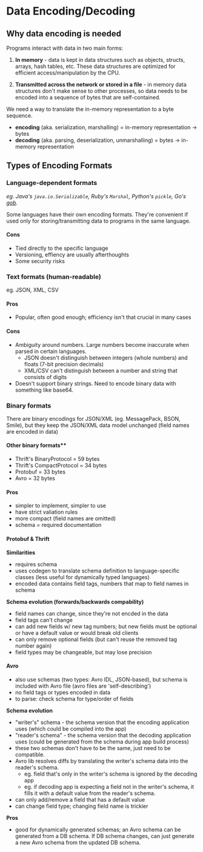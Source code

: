 # Data Encoding/Decoding

## Why data encoding is needed

Programs interact with data in two main forms:

1. **In memory** - data is kept in data structures such as objects, structs, arrays, hash tables, etc. These data structures are optimized for efficient access/manipulation by the CPU.

1. **Transmitted across the network or stored in a file** - in memory data structures don't make sense to other processes, so data needs to be encoded into a sequence of bytes that are self-contained.

We need a way to translate the in-memory representation to a byte sequence.

- **encoding** (aka. serialization, marshalling) = in-memory representation -> bytes
- **decoding** (aka. parsing, deserialization, unmarshalling) = bytes -> in-memory representation

## Types of Encoding Formats

### Language-dependent formats

*eg. Java's `java.io.Serializable`, Ruby's `Marshal`, Python's `pickle`, Go's [gob](https://blog.golang.org/gob).*

Some languages have their own encoding formats. They're convenient if used only for storing/transmitting data to programs in the same language.

#### Cons

- Tied directly to the specific language
- Versioning, effiency are usually afterthoughts
- Some security risks

### Text formats (human-readable)

eg. JSON, XML, CSV

#### Pros
- Popular, often good enough; efficiency isn't that crucial in many cases

#### Cons

- Ambiguity around numbers. Large numbers become inaccurate when parsed in certain languages.
  - JSON doesn't distinguish between integers (whole numbers) and floats (7-bit precision decimals)
  - XML/CSV can't distinguish between a number and string that consists of digits
- Doesn't support binary strings. Need to encode binary data with something like base64.

### Binary formats

There are binary encodings for JSON/XML (eg. MessagePack, BSON, Smile), but they keep the JSON/XML data model unchanged (field names are encoded in data)

#### Other binary formats**

- Thrift's BinaryProtocol = 59 bytes
- Thrift's CompactProtocol = 34 bytes
- Protobuf = 33 bytes
- Avro = 32 bytes

#### Pros
- simpler to implement, simpler to use
- have strict valiation rules
- more compact (field names are omitted)
- schema = required documentation

#### Protobuf & Thrift

**Similarities**

- requires schema
- uses codegen to translate schema definition to language-specific classes (less useful for dynamically typed languages)
- encoded data contains field tags, numbers that map to field names in schema

**Schema evolution (forwards/backwards compability)**

- field names can change, since they're not encded in the data
- field tags can't change
- can add new fields w/ new tag numbers; but new fields must be optional or have a default value or would break old clients
- can only remove optional fields (but can't reuse the removed tag number again)
- field types may be changeable, but may lose precision

#### Avro

- also use schemas (two types: Avro IDL, JSON-based), but schema is included with Avro file (avro files are 'self-describing')
- no field tags or types encoded in data
- to parse: check schema for type/order of fields

**Schema evolution**

- "writer's" schema - the schema version that the encoding application uses (which could be compiled into the app)
- "reader's schema" - the schema version that the decoding application uses (could be generated from the schema during app build process)
- these two schemas don't have to be the same, just need to be compatible.
- Avro lib resolves diffs by translating the writer's schema data into the reader's schema.
  - eg. field that's only in the writer's schema is ignored by the decoding app
  - eg. if decoding app is expecting a field not in the writer's schema, it fills it with a default value from the reader's schema.
- can only add/remove a field that has a default value
- can change field type; changing field name is trickier

**Pros**
- good for dynamically generated schemas; an Avro schema can be generated from a DB schema. If DB schema changes, can just generate a new Avro schema from the updated DB schema.
